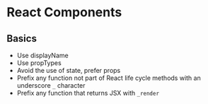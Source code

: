 # React Components

## Basics
* Use displayName
* Use propTypes
* Avoid the use of state, prefer props
* Prefix any function not part of React life cycle methods with an underscore ```_``` character
* Prefix any function that returns JSX with ```_render```
